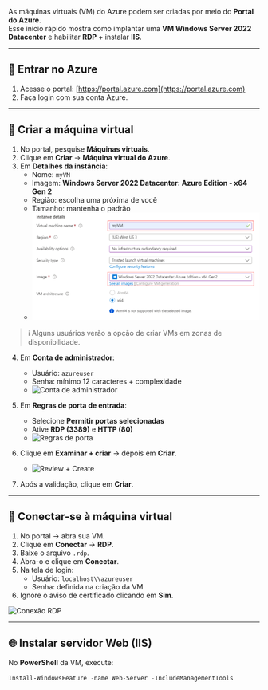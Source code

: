 As máquinas virtuais (VM) do Azure podem ser criadas por meio do **Portal do Azure**.  
Esse início rápido mostra como implantar uma **VM Windows Server 2022 Datacenter** e habilitar **RDP** + instalar **IIS**.

---

## 🔑 Entrar no Azure
1. Acesse o portal: [https://portal.azure.com](https://portal.azure.com)  
2. Faça login com sua conta Azure.  

---

## 🚀 Criar a máquina virtual
1. No portal, pesquise **Máquinas virtuais**.  
2. Clique em **Criar** → **Máquina virtual do Azure**.  
3. Em **Detalhes da instância**:
   - Nome: `myVM`  
   - Imagem: **Windows Server 2022 Datacenter: Azure Edition - x64 Gen 2**  
   - Região: escolha uma próxima de você  
   - Tamanho: mantenha o padrão  
   - ![Detalhes da instância](instance-details.png)  

> ℹ️ Alguns usuários verão a opção de criar VMs em zonas de disponibilidade.  

4. Em **Conta de administrador**:
   - Usuário: `azureuser`  
   - Senha: mínimo 12 caracteres + complexidade  
   - ![Conta de administrador](/images/azure-vm-admin.png)  

5. Em **Regras de porta de entrada**:
   - Selecione **Permitir portas selecionadas**  
   - Ative **RDP (3389)** e **HTTP (80)**  
   - ![Regras de porta](/images/azure-vm-networking.png)  

6. Clique em **Examinar + criar** → depois em **Criar**.  
   - ![Review + Create](/images/azure-vm-review.png)  

7. Após a validação, clique em **Criar**.  

---

## 🔗 Conectar-se à máquina virtual
1. No portal → abra sua VM.  
2. Clique em **Conectar** → **RDP**.  
3. Baixe o arquivo `.rdp`.  
4. Abra-o e clique em **Conectar**.  
5. Na tela de login:  
   - Usuário: `localhost\\azureuser`  
   - Senha: definida na criação da VM  
6. Ignore o aviso de certificado clicando em **Sim**.  

![Conexão RDP](/images/azure-vm-connect.png)  

---

## 🌐 Instalar servidor Web (IIS)
No **PowerShell** da VM, execute:  

```powershell
Install-WindowsFeature -name Web-Server -IncludeManagementTools

